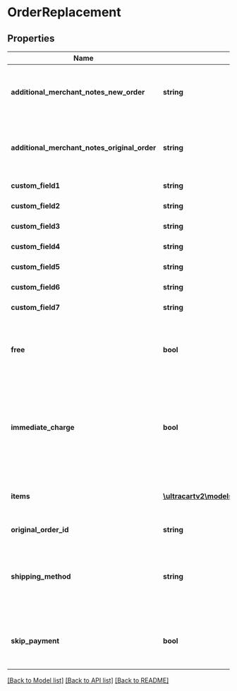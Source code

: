 # OrderReplacement

## Properties
Name | Type | Description | Notes
------------ | ------------- | ------------- | -------------
**additional_merchant_notes_new_order** | **string** | Additional merchant notes to append to the new order | [optional] 
**additional_merchant_notes_original_order** | **string** | Additional merchant notes to append to the original order | [optional] 
**custom_field1** | **string** | Custom field 1 | [optional] 
**custom_field2** | **string** | Custom field 2 | [optional] 
**custom_field3** | **string** | Custom field 3 | [optional] 
**custom_field4** | **string** | Custom field 4 | [optional] 
**custom_field5** | **string** | Custom field 5 | [optional] 
**custom_field6** | **string** | Custom field 6 | [optional] 
**custom_field7** | **string** | Custom field 7 | [optional] 
**free** | **bool** | Set to true if this replacement shipment should be free for the customer. | [optional] 
**immediate_charge** | **bool** | Set to true if you want to immediately charge the payment on this order, otherwise it will go to Accounts Receivable. | [optional] 
**items** | [**\ultracartv2\models\OrderReplacementItem[]**](OrderReplacementItem.md) | Items to include in the replacement order | [optional] 
**original_order_id** | **string** | Original order id | [optional] 
**shipping_method** | **string** | Shipping method to use.  If not specified or invalid then least cost shipping will take place. | [optional] 
**skip_payment** | **bool** | Set to true if you want to skip the payment as if it was successful. | [optional] 

[[Back to Model list]](../README.md#documentation-for-models) [[Back to API list]](../README.md#documentation-for-api-endpoints) [[Back to README]](../README.md)


